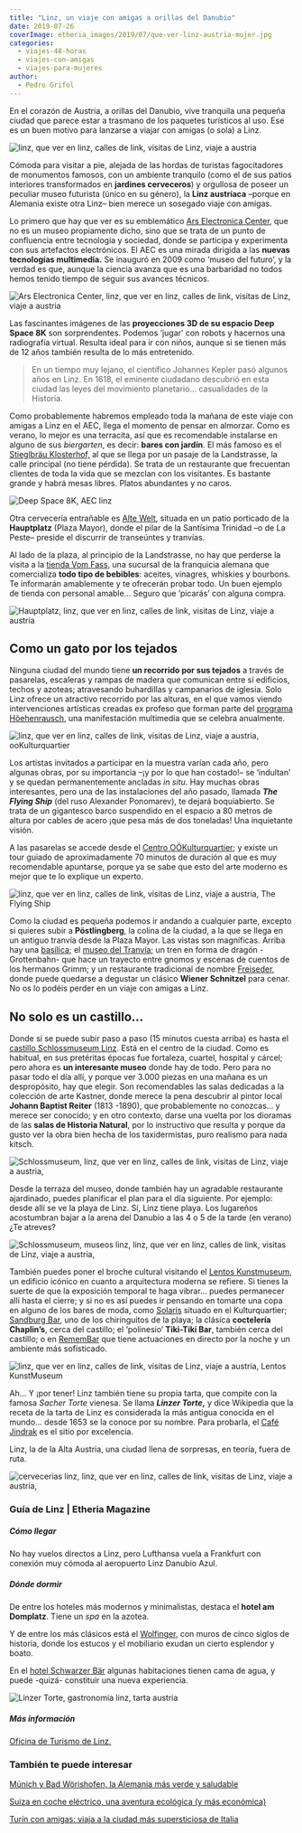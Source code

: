 ```yaml
---
title: "Linz, un viaje con amigas a orillas del Danubio"
date: 2019-07-26
coverImage: etheria_images/2019/07/que-ver-linz-austria-mujer.jpg
categories: 
  - viajes-48-horas
  - viajes-con-amigas
  - viajes-para-mujeres
author: 
  - Pedro Grifol
---
```


En el corazón de Austria, a orillas del Danubio, vive tranquila una pequeña ciudad que parece estar a trasmano de los paquetes turísticos al uso. Ese es un buen motivo para lanzarse a viajar con amigas (o sola) a Linz.

![linz, que ver en linz, calles de link, visitas de Linz, viaje a austria](etheria_images/2019/07/que-ver-linz-austria-mujer.jpg "Linz, una ciudad donde disfrutar de calma. ©P.Grifol")

Cómoda para visitar a pie, alejada de las hordas de turistas fagocitadores de monumentos 
famosos, con un ambiente tranquilo (como el de sus patios interiores transformados en 
**jardines cerveceros**) y orgullosa de poseer un peculiar museo futurista (único en su 
género), la **Linz austríaca** –porque en Alemania existe otra Linz– bien merece un 
sosegado viaje con amigas. 

Lo primero que hay que ver es su emblemático [Ars Electronica Center](http://aec.at), 
que no es un museo propiamente dicho, sino que se trata de un punto de confluencia entre 
tecnología y sociedad, donde se participa y experimenta con sus artefactos electrónicos. 
El AEC es una mirada dirigida a las **nuevas tecnologías multimedia.** Se inauguró en 
2009 como ‘museo del futuro’, y la verdad es que, aunque la ciencia avanza que es una 
barbaridad no todos hemos tenido tiempo de seguir sus avances técnicos. 

![Ars Electronica Center, linz, que ver en linz, calles de link, visitas de Linz, viaje a austria](etheria_images/2019/07/que-ver-linz-austria-Ars-Electronica-Center.jpg "Ars Electronica Center. © Pedro Grifol")

Las fascinantes imágenes de las **proyecciones 3D de su espacio Deep Space 8K** son 
sorprendentes. Podemos ‘jugar’ con robots y hacernos una radiografía virtual. Resulta 
ideal para ir con niños, aunque si se tienen más de 12 años también resulta de lo más 
entretenido. 

> En un tiempo muy lejano, el científico Johannes Kepler pasó algunos años en Linz. En 
> 1618, el eminente ciudadano descubrió en esta ciudad las leyes del movimiento 
> planetario… casualidades de la Historia. 

Como probablemente habremos empleado toda la mañana de este viaje con amigas a Linz en 
el AEC, llega el momento de pensar en almorzar. Como es verano, lo mejor es una 
terracita, así que es recomendable instalarse en alguno de sus _biergarten_, es decir: 
**bares con jardín**. El más famoso es el [Stieglbräu 
Klosterhof,](http://klosterhof-linz.at) al que se llega por un pasaje de la Landstrasse, 
la calle principal (no tiene pérdida). Se trata de un restaurante que frecuentan 
clientes de toda la vida que se mezclan con los visitantes. Es bastante grande y habrá 
mesas libres. Platos abundantes y no caros. 

![Deep Space 8K, AEC linz](etheria_images/2019/07/que-ver-linz-Deep-Space-8K-proyección-3D.jpg "Deep Space 8K proyección 3D, del AEC. © Pedro Grifol")

Otra cervecería entrañable es [Alte Welt](http://altewelt.at), situada en un patio 
porticado de la **Hauptplatz** (Plaza Mayor), donde el pilar de la Santísima Trinidad –o 
de La Peste– preside el discurrir de transeúntes y tranvías. 

Al lado de la plaza, al principio de la Landstrasse, no hay que perderse la visita a la [tienda 
Vom Fass](http://vomfass.com), una sucursal de la franquicia alemana que comercializa 
**todo tipo de bebibles**: aceites, vinagres, whiskies y bourbons. Te informarán 
amablemente y te ofrecerán probar todo. Un buen ejemplo de tienda con personal amable… 
Seguro que ’picarás’ con alguna compra. 

![Hauptplatz, linz, que ver en linz, calles de link, visitas de Linz, viaje a austria](etheria_images/2019/07/que-ver-linz-austria-hauptplatz.jpg "Pilar de la Santísima Trinidad en la Hauptplatz. © Pedro Grifol")

## Como un gato por los tejados

Ninguna ciudad del mundo tiene **un recorrido por sus tejados** a través de pasarelas, 
escaleras y rampas de madera que comunican entre sí edificios, techos y azoteas; 
atravesando buhardillas y campanarios de iglesia. Solo Linz ofrece un atractivo 
recorrido por las alturas, en el que vamos viendo intervenciones artísticas creadas ex 
profeso que forman parte del [programa Höehenrausch](http://www.hoehenrausch.at/), una 
manifestación multimedia que se celebra anualmente. 

![linz, que ver en linz, calles de link, visitas de Linz, viaje a austria, ooKulturquartier](etheria_images/2019/07/que-ver-linz-austria-OoKulturquartier.jpg "Tejados de Linz desde el OÖKulturquartier. © Pedro Grifol")

Los artistas invitados a participar en la muestra varían cada año, pero algunas obras, 
por su importancia –¡y por lo que han costado!– se ‘indultan’ y se quedan 
permanentemente ancladas _in situ_. Hay muchas obras interesantes, pero una de las 
instalaciones del año pasado, llamada **_The Flying Ship_** (del ruso Alexander 
Ponomarev), te dejará boquiabierto. Se trata de un gigantesco barco suspendido en el 
espacio a 80 metros de altura por cables de acero ¡que pesa más de dos toneladas! Una 
inquietante visión. 

A las pasarelas se accede desde el [Centro 
OÖKulturquartier](http://ooekulturquartier.at); y existe un tour guiado de 
aproximadamente 70 minutos de duración al que es muy recomendable apuntarse, porque ya 
se sabe que esto del arte moderno es mejor que te lo explique un experto. 

![linz, que ver en linz, calles de link, visitas de Linz, viaje a austria, The Flying Ship](etheria_images/2019/07/que-ver-linz-austria-Flying-Ship-Ponomarev.jpg "'The Flying Ship', obra de Alexander Ponomarev. © Pedro Grifol")

Como la ciudad es pequeña podemos ir andando a cualquier parte, excepto si quieres subir 
a **Pöstlingberg**, la colina de la ciudad, a la que se llega en un antiguo tranvía 
desde la Plaza Mayor. Las vistas son magníficas. Arriba hay una [basílica](https://www.dioezese-linz.at/linz-poestlingberg); 
el [museo del Tranvía](http://linzag.at); un tren en forma de dragón -Grottenbahn- que 
hace un trayecto entre gnomos y escenas de cuentos de los hermanos Grimm; y un 
restaurante tradicional de nombre [Freiseder](http://www.freiseder.at), donde puede 
quedarse a degustar un clásico **Wiener Schnitzel** para cenar. No os lo podéis perder 
en un viaje con amigas a Linz. 

## No solo es un castillo…

Donde sí se puede subir paso a paso (15 minutos cuesta arriba) es hasta el [castillo 
Schlossmuseum 
Linz](http://www.landesmuseum.at/en/visitor-information/schlossmuseum-linz.html). Está 
en el centro de la ciudad. Como es habitual, en sus pretéritas épocas fue fortaleza, 
cuartel, hospital y cárcel; pero ahora es **un interesante museo** donde hay de todo. 
Pero para no pasar todo el día allí, y porque ver 3.000 piezas en una mañana es un 
despropósito, hay que elegir. Son recomendables las salas dedicadas a la colección de 
arte Kastner, donde merece la pena descubrir al pintor local **Johann Baptist Reiter** 
(1813 -1890), que probablemente no conozcas… y merece ser conocido; y en otro contexto, 
darse una vuelta por los dioramas de las **salas de Historia Natural**, por lo 
instructivo que resulta y porque da gusto ver la obra bien hecha de los taxidermistas, 
puro realismo para nada kitsch. 

![Schlossmuseum, linz, que ver en linz, calles de link, visitas de Linz, viaje a austria,](etheria_images/2019/07/que-ver-Linz-Schlossmuseum.jpg "Vista de Linz desde el Schlossmuseum. © Pedro Grifol")

Desde la terraza del museo, donde también hay un agradable restaurante ajardinado, 
puedes planificar el plan para el día siguiente. Por ejemplo: desde allí se ve la playa 
de Linz. Sí, Linz tiene playa. Los lugareños acostumbran bajar a la arena del Danubio a 
las 4 o 5 de la tarde (en verano) ¿Te atreves? 

![Schlossmuseum, museos linz, linz, que ver en linz, calles de link, visitas de Linz, viaje a austria,](etheria_images/2019/07/que-ver-linz-sala-historia-Schlossmuseum.jpg "Sala de Historia Natural del Schlossmuseum. © Pedro Grifol")

También puedes poner el broche cultural visitando el [Lentos 
Kunstmuseum](http://lentos.at), un edificio icónico en cuanto a arquitectura moderna se 
refiere. Si tienes la suerte de que la exposición temporal te haga vibrar… puedes 
permanecer allí hasta el cierre; y si no es así puedes ir pensando en tomarte una copa 
en alguno de los bares de moda, como [Solaris](http://solarisbar.at) situado en el 
Kulturquartier; [Sandburg Bar](http://diesandburg.at), uno de los chiringuitos de la 
playa; la clásica **coctelería Chaplin’s**, cerca del castillo; el ‘polinesio’ 
**Tiki-Tiki Bar**, también cerca del castillo; o en [RememBar](http://remembar.at) que 
tiene actuaciones en directo por la noche y un ambiente más sofisticado. 

![linz, que ver en linz, calles de link, visitas de Linz, viaje a austria, Lentos KunstMuseum](etheria_images/2019/07/que-ver-linz-austria-Lentos-KunstMuseum.jpg "Lentos KunstMuseum. © Pedro Grifol")

Ah... Y ¡por tener! Linz también tiene su propia tarta, que compite con la famosa 
_Sacher Torte_ vienesa. Se llama **_Linzer Torte_,** y dice Wikipedia que la receta de 
la tarta de Linz es considerada la más antigua conocida en el mundo… desde 1653 se la 
conoce por su nombre. Para probarla, el [Café Jindrak](http://jindrak.at) es el sitio 
por excelencia. 

Linz, la de la Alta Austria, una ciudad llena de sorpresas, en teoría, fuera de ruta. 

![cervecerias linz, linz, que ver en linz, calles de link, visitas de Linz, viaje a austria,](etheria_images/2019/07/que-ver-linz-austria-cervecerias.jpg "Cervecería Stieglbrau Beer Garden, TIKI-TIKI Bar, RememBar y Alte Welt Cervecería. ©PGrifol")

### Guía de Linz | Etheria Magazine

##### Cómo llegar

No hay vuelos directos a Linz, pero Lufthansa vuela a Frankfurt con conexión muy cómoda 
al aeropuerto Linz Danubio Azul. 

##### Dónde dormir

De entre los hoteles más modernos y minimalistas, destaca el **hotel am Domplatz**. 
Tiene un _spa_ en la azotea. 

Y de entre los más clásicos está el [Wolfinger](http://hotelwolfinger.at), con muros de 
cinco siglos de historia, donde los estucos y el mobiliario exudan un cierto esplendor y 
boato. 

En el [hotel Schwarzer Bär](http://linz-hotel.com) algunas habitaciones tienen cama de 
agua, y puede -quizá- constituir una nueva experiencia. 

![Linzer Torte, gastronomia linz, tarta austria](etheria_images/2019/07/que-ver-linz-austria-Linzer-Torte.jpg "Linzer Torte. © Pedro Grifol")

##### Más información

[Oficina de Turismo de Linz.](http://linztourismus.at) 

### También te puede interesar

[Múnich y Bad Wörishofen, la Alemania más verde y 
saludable](https://etheriamagazine.com/2021/08/04/munich-y-bad-worishofen-la-alemania-mas-verde-y-saludable/) 

[Suiza en coche eléctrico, una aventura ecológica (y más 
económica)](https://etheriamagazine.com/2021/02/10/ruta-en-coche-electrico-por-suiza/) 

[Turín con amigas: viaja a la ciudad más supersticiosa de 
Italia](https://etheriamagazine.com/2021/07/16/que-ver-en-turin-en-un-viaje-con-amigas/)
